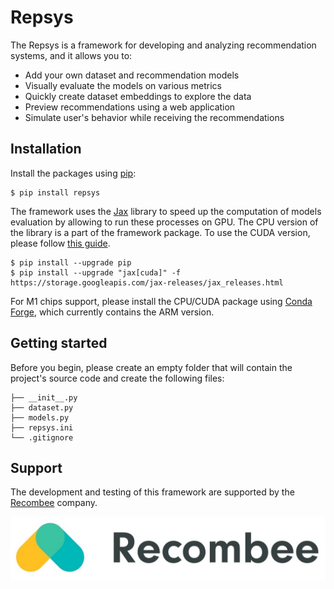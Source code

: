 # Repsys

The Repsys is a framework for developing and analyzing recommendation systems, and it allows you to:
- Add your own dataset and recommendation models
- Visually evaluate the models on various metrics
- Quickly create dataset embeddings to explore the data
- Preview recommendations using a web application
- Simulate user's behavior while receiving the recommendations

## Installation

Install the packages using [pip](https://pypi.org/project/pip/):

```
$ pip install repsys
```

The framework uses the [Jax](https://jax.readthedocs.io/en/latest/) library to speed up the computation of models 
evaluation by allowing to run these processes on GPU. The CPU version of the library is a part of the framework package.
To use the CUDA version, please follow [this guide](https://github.com/google/jax#pip-installation-gpu-cuda). 

```
$ pip install --upgrade pip
$ pip install --upgrade "jax[cuda]" -f https://storage.googleapis.com/jax-releases/jax_releases.html
```

For M1 chips support, please install the CPU/CUDA package using [Conda Forge](https://anaconda.org/conda-forge/jaxlib), which currently contains the ARM version.

## Getting started

Before you begin, please create an empty folder that will contain the project's source code and create the following files:

```
├── __init__.py
├── dataset.py
├── models.py
├── repsys.ini
└── .gitignore
```

## Support

The development and testing of this framework are supported by the [Recombee](https://www.recombee.com) company.

![Recombee logo](./assets/recombee_logo.jpeg "Recombee")
